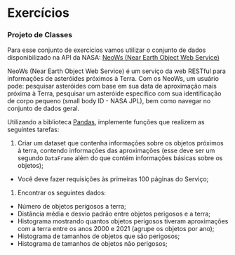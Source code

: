 # Exercícios


### Projeto de Classes

Para esse conjunto de exercícios vamos utilizar o conjunto de dados
disponibilizado na API da NASA: [NeoWs (Near Earth Object Web Service)](https://api.nasa.gov/)

NeoWs (Near Earth Object Web Service) é um serviço da web RESTful para
informações de asteróides próximos à Terra. Com os NeoWs, um usuário pode:
pesquisar asteróides com base em sua data de aproximação mais próxima à Terra,
pesquisar um asteróide específico com sua identificação de corpo pequeno (small
body ID - NASA JPL), bem como navegar no conjunto de dados geral.


Utilizando a biblioteca [Pandas](https://pandas.pydata.org/), implemente
funções que realizem as seguintes tarefas:


1. Criar um dataset que contenha informações sobre os objetos próximos à terra,
   contendo informações das aproximações (esse deve ser um segundo `DataFrame`
   além do que contém informações básicas sobre os objetos);
  * Você deve fazer requisições às primeiras 100 páginas do Serviço;
1. Encontrar os seguintes dados:
  * Número de objetos perigosos a terra;
  * Distância média e desvio padrão entre objetos perigosos e a terra;
  * Histograma mostrando quantos objetos perigosos tiveram aproximações com a
    terra entre os anos 2000 e 2021 (agrupe os objetos por ano);
  * Histograma de tamanhos de objetos que são perigosos;
  * Histograma de tamanhos de objetos não perigosos;
